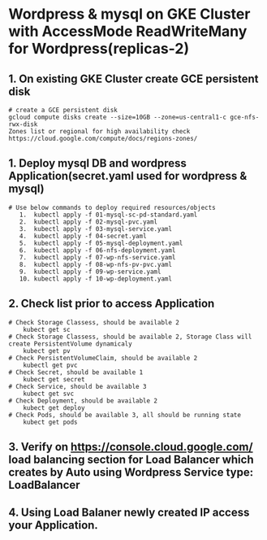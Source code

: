 # Wordpress & mysql on GKE Cluster with AccessMode ReadWriteMany for Wordpress(replicas-2)

## 1. On existing GKE Cluster create GCE persistent disk

    # create a GCE persistent disk
    gcloud compute disks create --size=10GB --zone=us-central1-c gce-nfs-rwx-disk
    Zones list or regional for high availability check https://cloud.google.com/compute/docs/regions-zones/

## 1. Deploy mysql DB and wordpress Application(secret.yaml used for wordpress & mysql)

    # Use below commands to deploy required resources/objects
       1.  kubectl apply -f 01-mysql-sc-pd-standard.yaml
       2.  kubectl apply -f 02-mysql-pvc.yaml
       3.  kubectl apply -f 03-mysql-service.yaml
       4.  kubectl apply -f 04-secret.yaml
       5.  kubectl apply -f 05-mysql-deployment.yaml
       6.  kubectl apply -f 06-nfs-deployment.yaml
       7.  kubectl apply -f 07-wp-nfs-service.yaml
       8.  kubectl apply -f 08-wp-nfs-pv-pvc.yaml
       9.  kubectl apply -f 09-wp-service.yaml
       10. kubectl apply -f 10-wp-deployment.yaml

## 2. Check list prior to access Application

    # Check Storage Classess, should be available 2 
        kubect get sc
    # Check Storage Classess, should be available 2, Storage Class will create PersistentVolume dynamicaly
        kubect get pv
    # Check PersistentVolumeClaim, should be available 2
        kubectl get pvc
    # Check Secret, should be available 1 
        kubect get secret
    # Check Service, should be available 3 
        kubect get svc
    # Check Deployment, should be available 2 
        kubect get deploy
    # Check Pods, should be available 3, all should be running state
        kubect get pods

## 3. Verify on https://console.cloud.google.com/ load balancing section for Load Balancer which creates by Auto using Wordpress Service type: LoadBalancer 

## 4. Using Load Balaner newly created IP access your Application.
